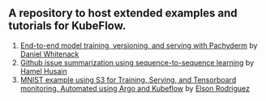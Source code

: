 ## A repository to host extended examples and tutorials for KubeFlow.

1. [End-to-end model training, versioning, and serving with Pachyderm](pachyderm_gh_issues) by [Daniel Whitenack](https://github.com/dwhitena)
1. [Github issue summarization using sequence-to-sequence learning](./github_issue_summarization) by [Hamel Husain](https://github.com/hamelsmu)
1. [MNIST example using S3 for Training, Serving, and Tensorboard monitoring. Automated using Argo and Kubeflow](./mnist) by [Elson Rodriguez](https://github.com/elsonrodriguez)
